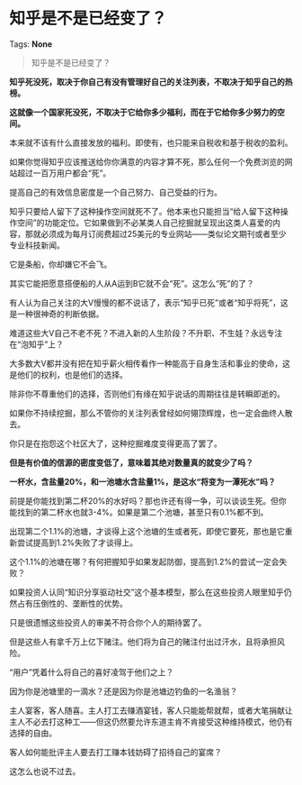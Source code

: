 # 知乎是不是已经变了？

Tags: **None**

> 知乎是不是已经变了？

**知乎死没死，取决于你自己有没有管理好自己的关注列表，不取决于知乎自己的热榜。**

**这就像一个国家死没死，不取决于它给你多少福利，而在于它给你多少努力的空间。**

本来就不该有什么直接发放的福利。即使有，也只能来自税收和基于税收的盈利。

如果你觉得知乎应该推送给你你满意的内容才算不死，那么任何一个免费浏览的网站超过一百万用户都会“死”。

提高自己的有效信息密度是一个自己努力、自己受益的行为。

知乎只要给人留下了这种操作空间就死不了。他本来也只能担当“给人留下这种操作空间”的功能定位。它如果做到不必某类人自己挖掘就呈现出这类人喜爱的内容，那就必须成为每月订阅费超过25美元的专业网站——类似论文期刊或者至少专业科技新闻。

它是条船，你却嫌它不会飞。

其实它能把愿意搭便船的人从A运到B它就不会“死”。这怎么“死”的了？

有人认为自己关注的大V慢慢的都不说话了，表示“知乎已死”或者“知乎将死”，这是一种很神奇的判断依据。

难道这些大V自己不老不死？不进入新的人生阶段？不升职、不生娃？永远专注在“泡知乎”上？

大多数大V都并没有把在知乎薪火相传看作一种能高于自身生活和事业的使命，这是他们的权利，也是他们的选择。

除非你不尊重他们的选择，否则他们有缘在知乎说话的周期往往是转瞬即逝的。

如果你不持续挖掘，那么不管你的关注列表曾经如何翎顶辉煌，也一定会曲终人散去。

你只是在抱怨这个社区大了，这种挖掘难度变得更高了罢了。

**但是有价值的信源的密度变低了，意味着其绝对数量真的就变少了吗？**

**一杯水，含盐量20%，和一池塘水含盐量1%，是这水“将变为一潭死水”吗？**

前提是你能找到第二杯20%的水好吗？那也许还有得一争，可以谈谈生死。但你能找到的第二杯水也就3-4%。如果是第二个池塘，甚至只有0.1%都不到。

出现第二个1.1%的池塘，才谈得上这个池塘的生或者死，即使它要死，那也是它重新尝试提高到1.2%失败了才谈得上。

这个1.1%的池塘在哪？有何把握知乎如果发起防御，提高到1.2%的尝试一定会失败？

如果投资人认同“知识分享驱动社交”这个基本模型，那么在这些投资人眼里知乎仍然占有压倒性的、垄断性的优势。

只是很遗憾这些投资人的审美不符合你个人的期待罢了。

但是这些人有拿千万上亿下赌注。他们将为自己的赌注付出过汗水，且将承担风险。

“用户”凭着什么将自己的喜好凌驾于他们之上？

因为你是池塘里的一滴水？还是因为你是池塘边钓鱼的一名渔翁？

主人宴客，客人随喜。主人打工去赚酒宴钱，客人只能能帮就帮，或者大笔捐献让主人不必去打这种工——但这仍然要允许东道主肯不肯接受这种维持模式，他仍有选择的自由。

客人如何能批评主人要去打工赚本钱妨碍了招待自己的宴席？

这怎么也说不过去。



